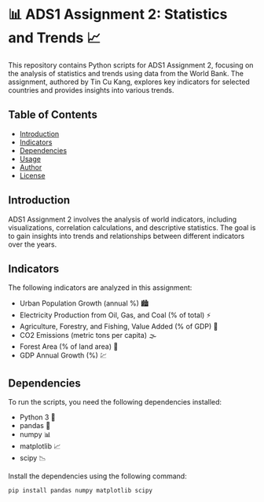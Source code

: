 # 📊 ADS1 Assignment 2: Statistics and Trends 📈

This repository contains Python scripts for ADS1 Assignment 2, focusing on the analysis of statistics and trends using data from the World Bank. The assignment, authored by Tin Cu Kang, explores key indicators for selected countries and provides insights into various trends.

## Table of Contents
- [Introduction](#introduction)
- [Indicators](#indicators)
- [Dependencies](#dependencies)
- [Usage](#usage)
- [Author](#author)
- [License](#license)

## Introduction

ADS1 Assignment 2 involves the analysis of world indicators, including visualizations, correlation calculations, and descriptive statistics. The goal is to gain insights into trends and relationships between different indicators over the years.

## Indicators

The following indicators are analyzed in this assignment:
- Urban Population Growth (annual %) 🏙️
- Electricity Production from Oil, Gas, and Coal (% of total) ⚡
- Agriculture, Forestry, and Fishing, Value Added (% of GDP) 🌾
- CO2 Emissions (metric tons per capita) 🌫️
- Forest Area (% of land area) 🌲
- GDP Annual Growth (%) 💹

## Dependencies

To run the scripts, you need the following dependencies installed:
- Python 3 🐍
- pandas 🐼
- numpy 📊
- matplotlib 📈
- scipy 📉

Install the dependencies using the following command:

```bash
pip install pandas numpy matplotlib scipy

